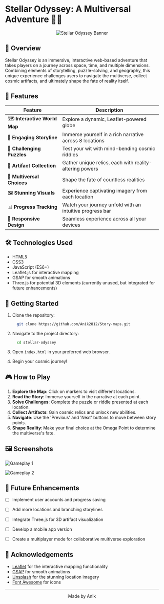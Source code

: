 # Stellar Odyssey: A Multiversal Adventure 🌌🚀
<div align="center">
  
  ![Stellar Odyssey Banner](https://github.com/user-attachments/assets/0312ab27-0989-4882-8d95-71aec9205691)
</div>

## 🌟 Overview

Stellar Odyssey is an immersive, interactive web-based adventure that takes players on a journey across space, time, and multiple dimensions. Combining elements of storytelling, puzzle-solving, and geography, this unique experience challenges users to navigate the multiverse, collect cosmic artifacts, and ultimately shape the fate of reality itself.


## 🌟 Features

| Feature | Description |
|---------|-------------|
| 🗺️ **Interactive World Map** | Explore a dynamic, Leaflet-powered globe |
| 📖 **Engaging Storyline** | Immerse yourself in a rich narrative across 8 locations |
| 🧩 **Challenging Puzzles** | Test your wit with mind-bending cosmic riddles |
| 🏺 **Artifact Collection** | Gather unique relics, each with reality-altering powers |
| 🌌 **Multiversal Choices** | Shape the fate of countless realities |
| 🖼️ **Stunning Visuals** | Experience captivating imagery from each location |
| 📊 **Progress Tracking** | Watch your journey unfold with an intuitive progress bar |
| 📱 **Responsive Design** | Seamless experience across all your devices |


## 🛠 Technologies Used

- HTML5
- CSS3
- JavaScript (ES6+)
- Leaflet.js for interactive mapping
- GSAP for smooth animations
- Three.js for potential 3D elements (currently unused, but integrated for future enhancements)


## 🏁 Getting Started

1. Clone the repository:
   ```bash
     git clone https://github.com/Anik2812/Story-maps.git
   ```

2. Navigate to the project directory:
   ```bash
     cd stellar-odyssey
   ```

3. Open `index.html` in your preferred web browser.

4. Begin your cosmic journey!

## 🎮 How to Play

1. **Explore the Map**: Click on markers to visit different locations.
2. **Read the Story**: Immerse yourself in the narrative at each point.
3. **Solve Challenges**: Complete the puzzle or riddle presented at each location.
4. **Collect Artifacts**: Gain cosmic relics and unlock new abilities.
5. **Navigate**: Use the 'Previous' and 'Next' buttons to move between story points.
6. **Shape Reality**: Make your final choice at the Omega Point to determine the multiverse's fate.

## 🖼 Screenshots

![Gameplay 1](https://github.com/user-attachments/assets/76445afe-7b94-49e6-ad90-c59748d27991)

![Gameplay 2](https://github.com/user-attachments/assets/7a916217-3443-452d-a498-892fd02a28a8)


## 🚧 Future Enhancements

- [ ] Implement user accounts and progress saving
- [ ] Add more locations and branching storylines
- [ ] Integrate Three.js for 3D artifact visualization
- [ ] Develop a mobile app version
- [ ] Create a multiplayer mode for collaborative multiverse exploration


## 🙏 Acknowledgements

- [Leaflet](https://leafletjs.com/) for the interactive mapping functionality
- [GSAP](https://greensock.com/gsap/) for smooth animations
- [Unsplash](https://unsplash.com/) for the stunning location imagery
- [Font Awesome](https://fontawesome.com/) for icons



---
<p align="center">
  Made by Anik
</p>
